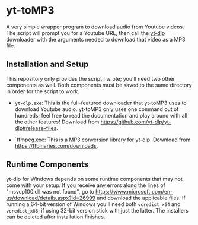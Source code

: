 # yt-toMP3
A very simple wrapper program to download audio from Youtube videos. The script will prompt you for a Youtube URL, then call the [yt-dlp](https://github.com/yt-dlp/yt-dlp) downloader with the arguments needed to download that video as a MP3 file.

## Installation and Setup
This repository only provides the script I wrote; you'll need two other components as well. Both components must be saved to the same directory in order for the script to work.

* `yt-dlp.exe`: This is the full-featured downloader that yt-toMP3 uses to download Youtube audio. yt-toMP3 only uses one command out of hundreds; feel free to read the documentation and play around with all the other features! Download from https://github.com/yt-dlp/yt-dlp#release-files.

* `ffmpeg.exe: This is a MP3 conversion library for yt-dlp. Download from https://ffbinaries.com/downloads.

## Runtime Components
yt-dlp for Windows depends on some runtime components that may not come with your setup. If you receive any errors along the lines of "msvcp100.dll was not found", go to https://www.microsoft.com/en-us/download/details.aspx?id=26999 and download the applicable files. If running a 64-bit version of Windows you'll need both `vcredist_x64` and `vcredist_x86`; if using 32-bit version stick with just the latter. The installers can be deleted after installation finishes.

